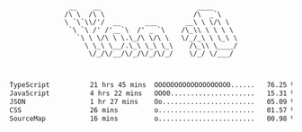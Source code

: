 <div align="center">
<pre><code>
 __    __                        ____      
/\ \  /\ \                      /\  _`\    
\ `\`\\/'/  __      ___       __\ \ \/\ \  
 `\ `\ /' /'__`\  /' _ `\    /\_\\ \ \ \ \ 
   `\ \ \/\ \ \.\_/\ \/\ \   \/_/_\ \ \_\ \
     \ \_\ \__/.\_\ \_\ \_\    /\_\\ \____/
      \/_/\/__/\/_/\/_/\/_/    \/_/ \/___/ 
                                           

</code></pre>

<!--START_SECTION:waka-->

```txt
TypeScript          21 hrs 45 mins  OOOOOOOOOOOOOOOOOOO......   76.25 %
JavaScript          4 hrs 22 mins   OOO0.....................   15.31 %
JSON                1 hr 27 mins    Oo.......................   05.09 %
CSS                 26 mins         o........................   01.57 %
SourceMap           16 mins         o........................   00.98 %
```

<!--END_SECTION:waka-->

